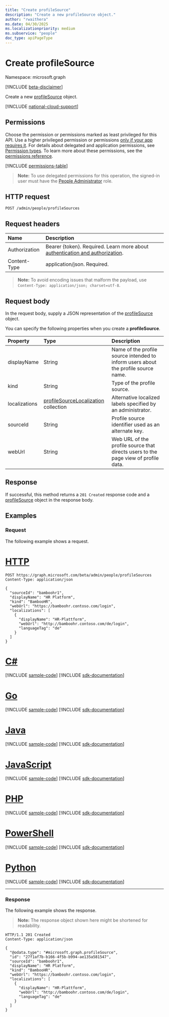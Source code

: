 ```yaml
---
title: "Create profileSource"
description: "Create a new profileSource object."
author: "rwaithera"
ms.date: 04/30/2025
ms.localizationpriority: medium
ms.subservice: "people"
doc_type: apiPageType
---
```


# Create profileSource

Namespace: microsoft.graph

[!INCLUDE [beta-disclaimer](../../includes/beta-disclaimer.md)]

Create a new [profileSource](../resources/profilesource.md) object.

[!INCLUDE [national-cloud-support](../../includes/global-only.md)]

## Permissions

Choose the permission or permissions marked as least privileged for this API. Use a higher privileged permission or permissions [only if your app requires it](/graph/permissions-overview#best-practices-for-using-microsoft-graph-permissions). For details about delegated and application permissions, see [Permission types](/graph/permissions-overview#permission-types). To learn more about these permissions, see the [permissions reference](/graph/permissions-reference).

<!-- { "blockType": "permissions", "name": "peopleadminsettings_post_profilesources" } -->
[!INCLUDE [permissions-table](../includes/permissions/peopleadminsettings-post-profilesources-permissions.md)]

>**Note:** To use delegated permissions for this operation, the signed-in user must have the [People Administrator](/entra/identity/role-based-access-control/permissions-reference#people-administrator) role.

## HTTP request

<!-- {
  "blockType": "ignored"
}
-->
``` http
POST /admin/people/profileSources
```

## Request headers

|Name|Description|
|:---|:---|
|Authorization|Bearer {token}. Required. Learn more about [authentication and authorization](/graph/auth/auth-concepts).|
|Content-Type|application/json. Required.|

> **Note:** To avoid encoding issues that malform the payload, use `Content-Type: application/json; charset=utf-8`.

## Request body

In the request body, supply a JSON representation of the [profileSource](../resources/profilesource.md) object.

You can specify the following properties when you create a **profileSource**.

|Property|Type|Description|
|:---|:---|:---|
|displayName|String|Name of the profile source intended to inform users about the profile source name.|
|kind|String|Type of the profile source.|
|localizations|[profileSourceLocalization](../resources/profilesourcelocalization.md) collection|Alternative localized labels specified by an administrator.|
|sourceId|String|Profile source identifier used as an alternate key.|
|webUrl|String|Web URL of the profile source that directs users to the page view of profile data.|

## Response

If successful, this method returns a `201 Created` response code and a [profileSource](../resources/profilesource.md) object in the response body.

## Examples

### Request

The following example shows a request.
# [HTTP](#tab/http)
<!-- {
  "blockType": "request",
  "name": "create_profilesource_from_"
}
-->
``` http
POST https://graph.microsoft.com/beta/admin/people/profileSources
Content-Type: application/json

{
  "sourceId": "bamboohr1",
  "displayName": "HR Platform",
  "kind": "BambooHR",
  "webUrl": "https://bamboohr.contoso.com/login",
  "localizations": [
    {
      "displayName": "HR-Plattform",
      "webUrl": "http://bamboohr.contoso.com/de/login",
      "languageTag": "de"
    }
  ]
}
```

# [C#](#tab/csharp)
[!INCLUDE [sample-code](../includes/snippets/csharp/create-profilesource-from--csharp-snippets.md)]
[!INCLUDE [sdk-documentation](../includes/snippets/snippets-sdk-documentation-link.md)]

# [Go](#tab/go)
[!INCLUDE [sample-code](../includes/snippets/go/create-profilesource-from--go-snippets.md)]
[!INCLUDE [sdk-documentation](../includes/snippets/snippets-sdk-documentation-link.md)]

# [Java](#tab/java)
[!INCLUDE [sample-code](../includes/snippets/java/create-profilesource-from--java-snippets.md)]
[!INCLUDE [sdk-documentation](../includes/snippets/snippets-sdk-documentation-link.md)]

# [JavaScript](#tab/javascript)
[!INCLUDE [sample-code](../includes/snippets/javascript/create-profilesource-from--javascript-snippets.md)]
[!INCLUDE [sdk-documentation](../includes/snippets/snippets-sdk-documentation-link.md)]

# [PHP](#tab/php)
[!INCLUDE [sample-code](../includes/snippets/php/create-profilesource-from--php-snippets.md)]
[!INCLUDE [sdk-documentation](../includes/snippets/snippets-sdk-documentation-link.md)]

# [PowerShell](#tab/powershell)
[!INCLUDE [sample-code](../includes/snippets/powershell/create-profilesource-from--powershell-snippets.md)]
[!INCLUDE [sdk-documentation](../includes/snippets/snippets-sdk-documentation-link.md)]

# [Python](#tab/python)
[!INCLUDE [sample-code](../includes/snippets/python/create-profilesource-from--python-snippets.md)]
[!INCLUDE [sdk-documentation](../includes/snippets/snippets-sdk-documentation-link.md)]

---

### Response

The following example shows the response.
>**Note:** The response object shown here might be shortened for readability.
<!-- {
  "blockType": "response",
  "truncated": true,
  "@odata.type": "microsoft.graph.profileSource"
}
-->
``` http
HTTP/1.1 201 Created
Content-Type: application/json

{
  "@odata.type": "#microsoft.graph.profileSource",
  "id": "27f1af7b-b166-4f5b-b994-ae135a581547",
  "sourceId": "bamboohr1",
  "displayName": "HR Platform",
  "kind": "BambooHR",
  "webUrl": "https://bamboohr.contoso.com/login",
  "localizations": [
    {
      "displayName": "HR-Plattform",
      "webUrl": "http://bamboohr.contoso.com/de/login",
      "languageTag": "de"
    }
  ]
}
```

